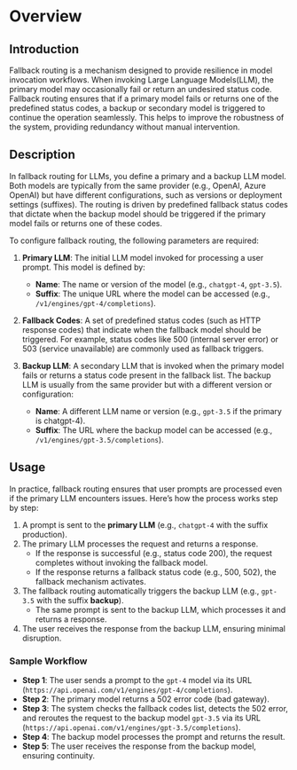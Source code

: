# Overview

## Introduction
Fallback routing is a mechanism designed to provide resilience in model invocation workflows. When invoking Large Language Models(LLM), the primary model may occasionally fail or return an undesired status code. Fallback routing ensures that if a primary model fails or returns one of the predefined status codes, a backup or secondary model is triggered to continue the operation seamlessly. This helps to improve the robustness of the system, providing redundancy without manual intervention.


## Description
In fallback routing for LLMs, you define a primary and a backup LLM model. Both models are typically from the same provider (e.g., OpenAI, Azure OpenAI) but have different configurations, such as versions or deployment settings (suffixes). The routing is driven by predefined fallback status codes that dictate when the backup model should be triggered if the primary model fails or returns one of these codes.

To configure fallback routing, the following parameters are required:

1. **Primary LLM**: The initial LLM model invoked for processing a user prompt. This model is defined by:

   - **Name**: The name or version of the model (e.g., `chatgpt-4`, `gpt-3.5`).
   - **Suffix**: The unique URL where the model can be accessed (e.g., `/v1/engines/gpt-4/completions`).

2. **Fallback Codes**: A set of predefined status codes (such as HTTP response codes) that indicate when the fallback model should be triggered. For example, status codes like 500 (internal server error) or 503 (service unavailable) are commonly used as fallback triggers.

3. **Backup LLM**: A secondary LLM that is invoked when the primary model fails or returns a status code present in the fallback list. The backup LLM is usually from the same provider but with a different version or configuration:

   - **Name**: A different LLM name or version (e.g., `gpt-3.5` if the primary is chatgpt-4).
   - **Suffix**: The URL where the backup model can be accessed (e.g., `/v1/engines/gpt-3.5/completions`).
  
## Usage
In practice, fallback routing ensures that user prompts are processed even if the primary LLM encounters issues. Here’s how the process works step by step:

1. A prompt is sent to the <b>primary LLM</b> (e.g., `chatgpt-4` with the suffix production).
2. The primary LLM processes the request and returns a response.
   - If the response is successful (e.g., status code 200), the request completes without invoking the fallback model.
   - If the response returns a fallback status code (e.g., 500, 502), the fallback mechanism activates.
3. The fallback routing automatically triggers the backup LLM (e.g., `gpt-3.5` with the suffix <b>backup</b>).
   - The same prompt is sent to the backup LLM, which processes it and returns a response.
4. The user receives the response from the backup LLM, ensuring minimal disruption.

### Sample Workflow
- **Step 1**: The user sends a prompt to the `gpt-4` model via its URL (`https://api.openai.com/v1/engines/gpt-4/completions`).
- **Step 2**: The primary model returns a 502 error code (bad gateway).
- **Step 3**: The system checks the fallback codes list, detects the 502 error, and reroutes the request to the backup model `gpt-3.5` via its URL (`https://api.openai.com/v1/engines/gpt-3.5/completions`).
- **Step 4**: The backup model processes the prompt and returns the result.
- **Step 5**: The user receives the response from the backup model, ensuring continuity.